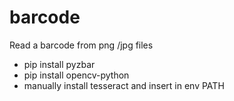 # barcode
Read a barcode from png /jpg files

- pip install pyzbar
- pip install opencv-python
- manually install tesseract and insert in env PATH